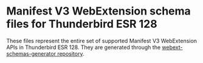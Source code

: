 Manifest V3 WebExtension schema files for Thunderbird ESR 128
=============================================================

These files represent the entire set of supported Manifest V3 WebExtension APIs
in Thunderbird ESR 128. They are generated through the [webext-schemas-generator repository](https://github.com/thunderbird/webext-schemas-generator).